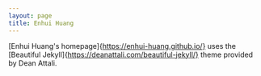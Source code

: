 ```yaml
---
layout: page
title: Enhui Huang
---
```


[Enhui Huang's homepage]{https://enhui-huang.github.io/} uses the [Beautiful Jekyll]{https://deanattali.com/beautiful-jekyll/} theme provided by Dean Attali.